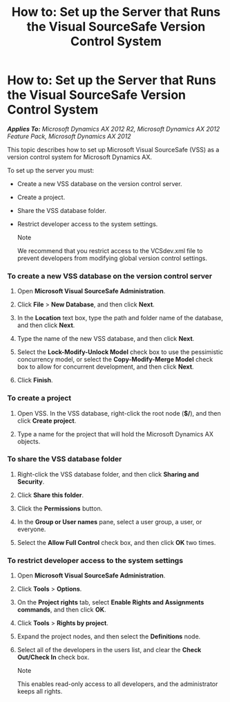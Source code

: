 ﻿---
title: 'How to: Set up the Server that Runs the Visual SourceSafe Version Control System'
TOCTitle: 'How to: Set up the Server that Runs the Visual SourceSafe Version Control System'
ms:assetid: b2c9523c-8b84-4a4e-ab75-44222e6bb7e1
ms:mtpsurl: https://msdn.microsoft.com/en-us/library/Aa548660(v=AX.60)
ms:contentKeyID: 35268160
ms.date: 11/07/2012
mtps_version: v=AX.60
---

# How to: Set up the Server that Runs the Visual SourceSafe Version Control System 


_**Applies To:** Microsoft Dynamics AX 2012 R2, Microsoft Dynamics AX 2012 Feature Pack, Microsoft Dynamics AX 2012_

This topic describes how to set up Microsoft Visual SourceSafe (VSS) as a version control system for Microsoft Dynamics AX.

To set up the server you must:

  - Create a new VSS database on the version control server.

  - Create a project.

  - Share the VSS database folder.

  - Restrict developer access to the system settings.
    

    > [!NOTE]
    > <P>We recommend that you restrict access to the VCSdev.xml file to prevent developers from modifying global version control settings.</P>



### To create a new VSS database on the version control server

1.  Open **Microsoft Visual SourceSafe Administration**.

2.  Click **File** \> **New Database**, and then click **Next**.

3.  In the **Location** text box, type the path and folder name of the database, and then click **Next**.

4.  Type the name of the new VSS database, and then click **Next**.

5.  Select the **Lock-Modify-Unlock Model** check box to use the pessimistic concurrency model, or select the **Copy-Modify-Merge Model** check box to allow for concurrent development, and then click **Next**.

6.  Click **Finish**.

### To create a project

1.  Open VSS. In the VSS database, right-click the root node (**$/**), and then click **Create project**.

2.  Type a name for the project that will hold the Microsoft Dynamics AX objects.

### To share the VSS database folder

1.  Right-click the VSS database folder, and then click **Sharing and Security**.

2.  Click **Share this folder**.

3.  Click the **Permissions** button.

4.  In the **Group or User names** pane, select a user group, a user, or everyone.

5.  Select the **Allow Full Control** check box, and then click **OK** two times.

### To restrict developer access to the system settings

1.  Open **Microsoft Visual SourceSafe Administration**.

2.  Click **Tools** \> **Options**.

3.  On the **Project rights** tab, select **Enable Rights and Assignments commands**, and then click **OK**.

4.  Click **Tools** \> **Rights by project**.

5.  Expand the project nodes, and then select the **Definitions** node.

6.  Select all of the developers in the users list, and clear the **Check Out/Check In** check box.
    

    > [!NOTE]
    > <P>This enables read-only access to all developers, and the administrator keeps all rights.</P>


